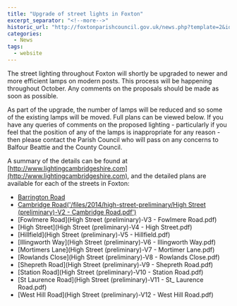 ```yaml
---
title: "Upgrade of street lights in Foxton"
excerpt_separator: "<!--more-->"
historic_url: "http://foxtonparishcouncil.gov.uk/news.php?template=2&id=239"
categories:
  - News
tags:
  - website
---
```


The street lighting throughout Foxton will shortly be upgraded to newer and more efficient lamps on modern posts. This process will be happening throughout October. Any comments on the proposals should be made as soon as possible.

<!--more-->

As part of the upgrade, the number of lamps will be reduced and so some of the existing lamps will be moved. Full plans can be viewed below. If you have any queries of comments on the proposed lighting - particularly if you feel that the position of any of the lamps is inappropriate for any reason - then please contact the Parish Council who will pass on any concerns to Balfour Beattie and the County Council.

A summary of the details can be found at [http://www.lightingcambridgeshire.com](http://www.lightingcambridgeshire.com), and the detailed plans are available for each of the streets in Foxton:

<!-- Previous Linked List…
<ul>
	<li><a href="/userfiles/files/High%20Street%20%28preliminary%29-V1%20-%20Barrington%20Road.pdf">Barrington Road</a></li>
	<li><a href="/userfiles/files/High%20Street%20%28preliminary%29-V2%20-%20Cambridge%20Road.pdf">Cambridge Road</a></li>
	<li><a href="/userfiles/files/High%20Street%20%28preliminary%29-V3%20-%20Fowlmere%20Road.pdf">Fowlmere Road</a></li>
	<li><a href="/userfiles/files/High%20Street%20%28preliminary%29-V4%20-%20High%20Street.pdf">High Street</a></li>
	<li><a href="/userfiles/files/High%20Street%20%28preliminary%29-V5%20-%20Hillfield.pdf">Hillfield</a></li>
	<li><a href="/userfiles/files/High%20Street%20%28preliminary%29-V6%20-%20Illingworth%20Way.pdf">Illingworth Way</a></li>
	<li><a href="/userfiles/files/High%20Street%20%28preliminary%29-V7%20-%20Mortimer%20Lane.pdf">Mortimers Lane</a></li>
	<li><a href="/userfiles/files/High%20Street%20%28preliminary%29-V8%20-%20Rowlands%20Close.pdf">Rowlands Close</a></li>
	<li><a href="/userfiles/files/High%20Street%20%28preliminary%29-V9%20-%20Shepreth%20Road.pdf">Shepreth Road</a></li>
	<li><a href="/userfiles/files/High%20Street%20%28preliminary%29-V10%20-%20Station%20Road.pdf">Station Road</a></li>
	<li><a href="/userfiles/files/High%20Street%20%28preliminary%29-V11%20-%20St_%20Laurence%20Road.pdf">St Laurence Road</a></li>
	<li><a href="/userfiles/files/High%20Street%20%28preliminary%29-V12%20-%20West%20Hill%20Road.pdf">West Hill Road</a></li>
</ul>
-->

 * [Barrington Road](/files/2014/high-street-preliminary/High%20Street%20%28preliminary%29-V1%20-%20Barrington%20Road.pdf)
 * [Cambridge Road('/files/2014/high-street-preliminary/High Street (preliminary)-V2 - Cambridge Road.pdf')](High%20Street%20%28preliminary%29-V2%20-%20Cambridge%20Road.pdf)
 * [Fowlmere Road](High Street (preliminary)-V3 - Fowlmere Road.pdf)
 * [High Street](High Street (preliminary)-V4 - High Street.pdf)
 * [Hillfield](High Street (preliminary)-V5 - Hillfield.pdf)
 * [Illingworth Way](High Street (preliminary)-V6 - Illingworth Way.pdf)
 * [Mortimers Lane](High Street (preliminary)-V7 - Mortimer Lane.pdf)
 * [Rowlands Close](High Street (preliminary)-V8 - Rowlands Close.pdf)
 * [Shepreth Road](High Street (preliminary)-V9 - Shepreth Road.pdf)
 * [Station Road](High Street (preliminary)-V10 - Station Road.pdf)
 * [St Laurence Road](High Street (preliminary)-V11 - St_ Laurence Road.pdf)
 * [West Hill Road](High Street (preliminary)-V12 - West Hill Road.pdf)
 



